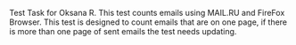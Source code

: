 Test Task for Oksana R.
This test counts emails using MAIL.RU and FireFox Browser.
This test is designed to count emails that are on one page, if there is more than one page of sent emails the test needs updating.
